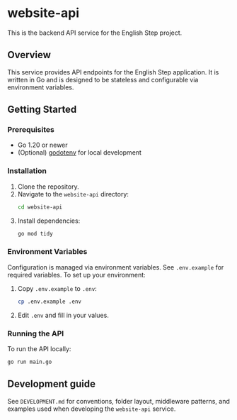 # website-api

This is the backend API service for the English Step project.

## Overview
This service provides API endpoints for the English Step application. It is written in Go and is designed to be stateless and configurable via environment variables.

## Getting Started

### Prerequisites
- Go 1.20 or newer
- (Optional) [godotenv](https://github.com/joho/godotenv) for local development

### Installation
1. Clone the repository.
2. Navigate to the `website-api` directory:
   ```sh
   cd website-api
   ```
3. Install dependencies:
   ```sh
   go mod tidy
   ```

### Environment Variables
Configuration is managed via environment variables. See `.env.example` for required variables. To set up your environment:

1. Copy `.env.example` to `.env`:
   ```sh
   cp .env.example .env
   ```
2. Edit `.env` and fill in your values.

### Running the API
To run the API locally:

```sh
go run main.go
```

## Development guide
See `DEVELOPMENT.md` for conventions, folder layout, middleware patterns, and examples used when developing the `website-api` service.
